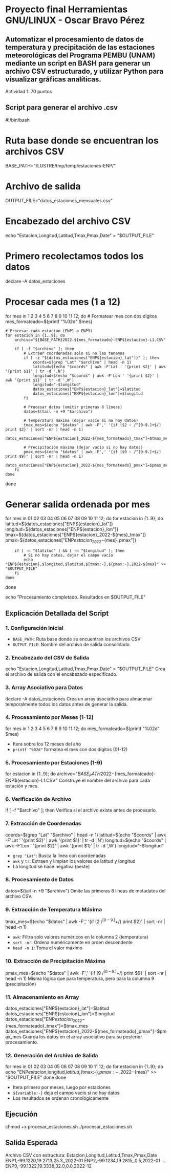 # Proyecto final Herramientas GNU/LINUX - Oscar Bravo Pérez

## Automatizar el procesamiento de datos de temperatura y precipitación de las estaciones meteorológicas del Programa PEMBU (UNAM) mediante un script en BASH para generar un archivo CSV estructurado, y utilizar Python para visualizar gráficas analíticas.

Actividad 1: 70 puntos
## Script para generar el archivo .csv
#!/bin/bash

# Ruta base donde se encuentran los archivos CSV
BASE_PATH="/LUSTRE/tmp/temp/estaciones-ENP/"

# Archivo de salida
OUTPUT_FILE="datos_estaciones_mensuales.csv"

# Encabezado del archivo CSV
echo "Estacion,Longitud,Latitud,Tmax,Pmax,Date" > "$OUTPUT_FILE"

# Primero recolectamos todos los datos
declare -A datos_estaciones

# Procesar cada mes (1 a 12)
for mes in 1 2 3 4 5 6 7 8 9 10 11 12; do
    # Formatear mes con dos dígitos
    mes_formateado=$(printf "%02d" $mes)
    
    # Procesar cada estación (ENP1 a ENP9)
    for estacion in {1..9}; do
        archivo="${BASE_PATH}2022-${mes_formateado}-ENP${estacion}-L1.CSV"
        
        if [ -f "$archivo" ]; then
            # Extraer coordenadas solo si no las tenemos
            if [ -z "${datos_estaciones["ENP${estacion}_lat"]}" ]; then
                coords=$(grep "Lat" "$archivo" | head -n 1)
                latitud=$(echo "$coords" | awk -F'Lat ' '{print $2}' | awk '{print $1}' | tr -d ',N')
                longitud=$(echo "$coords" | awk -F'Lon ' '{print $2}' | awk '{print $1}' | tr -d ',W')
                longitud="-$longitud"
                datos_estaciones["ENP${estacion}_lat"]=$latitud
                datos_estaciones["ENP${estacion}_lon"]=$longitud
            fi
            
            # Procesar datos (omitir primeras 8 líneas)
            datos=$(tail -n +9 "$archivo")
            
            # Temperatura máxima (dejar vacío si no hay datos)
            tmax_mes=$(echo "$datos" | awk -F',' '{if ($2 ~ /^[0-9.]+$/) print $2}' | sort -nr | head -n 1)
            datos_estaciones["ENP${estacion}_2022-${mes_formateado}_tmax"]=$tmax_mes
            
            # Precipitación máxima (dejar vacío si no hay datos)
            pmax_mes=$(echo "$datos" | awk -F',' '{if ($9 ~ /^[0-9.]+$/) print $9}' | sort -nr | head -n 1)
            datos_estaciones["ENP${estacion}_2022-${mes_formateado}_pmax"]=$pmax_mes
        fi
    done
done

# Generar salida ordenada por mes
for mes in 01 02 03 04 05 06 07 08 09 10 11 12; do
    for estacion in {1..9}; do
        latitud=${datos_estaciones["ENP${estacion}_lat"]}
        longitud=${datos_estaciones["ENP${estacion}_lon"]}
        tmax=${datos_estaciones["ENP${estacion}_2022-${mes}_tmax"]}
        pmax=${datos_estaciones["ENP${estacion}_2022-${mes}_pmax"]}
        
        if [ -n "$latitud" ] && [ -n "$longitud" ]; then
            # Si no hay datos, dejar el campo vacío
            echo "ENP${estacion},$longitud,$latitud,${tmax:-},${pmax:-},2022-${mes}" >> "$OUTPUT_FILE"
        fi
    done
done

echo "Procesamiento completado. Resultados en $OUTPUT_FILE"

## Explicación Detallada del Script

### 1. Configuración Inicial
- `BASE_PATH`: Ruta base donde se encuentran los archivos CSV
- `OUTPUT_FILE`: Nombre del archivo de salida consolidado

### 2. Encabezado del CSV de Salida
echo "Estacion,Longitud,Latitud,Tmax,Pmax,Date" > "$OUTPUT_FILE"
Crea el archivo de salida con el encabezado especificado.

### 3. Array Asociativo para Datos
declare -A datos_estaciones
Crea un array asociativo para almacenar temporalmente todos los datos antes de generar la salida.

### 4. Procesamiento por Meses (1-12)
for mes in 1 2 3 4 5 6 7 8 9 10 11 12; do
    mes_formateado=$(printf "%02d" $mes)
- Itera sobre los 12 meses del año
- `printf "%02d"` formatea el mes con dos dígitos (01-12)

### 5. Procesamiento por Estaciones (1-9)
for estacion in {1..9}; do
    archivo="${BASE_PATH}2022-${mes_formateado}-ENP${estacion}-L1.CSV"
Construye el nombre del archivo para cada estación y mes.

### 6. Verificación de Archivo
if [ -f "$archivo" ]; then
Verifica si el archivo existe antes de procesarlo.

### 7. Extracción de Coordenadas
coords=$(grep "Lat" "$archivo" | head -n 1)
latitud=$(echo "$coords" | awk -F'Lat ' '{print $2}' | awk '{print $1}' | tr -d ',N')
longitud=$(echo "$coords" | awk -F'Lon ' '{print $2}' | awk '{print $1}' | tr -d ',W')
longitud="-$longitud"
- `grep "Lat"`: Busca la línea con coordenadas
- `awk` y `tr`: Extraen y limpian los valores de latitud y longitud
- La longitud se hace negativa (oeste)

### 8. Procesamiento de Datos
datos=$(tail -n +9 "$archivo")
Omite las primeras 8 líneas de metadatos del archivo CSV.

### 9. Extracción de Temperatura Máxima
tmax_mes=$(echo "$datos" | awk -F',' '{if ($2 ~ /^[0-9.]+$/) print $2}' | sort -nr | head -n 1)
- `awk`: Filtra solo valores numéricos en la columna 2 (temperatura)
- `sort -nr`: Ordena numéricamente en orden descendente
- `head -n 1`: Toma el valor máximo

### 10. Extracción de Precipitación Máxima
pmax_mes=$(echo "$datos" | awk -F',' '{if ($9 ~ /^[0-9.]+$/) print $9}' | sort -nr | head -n 1)
Misma lógica que para temperatura, pero para la columna 9 (precipitación)

### 11. Almacenamiento en Array
datos_estaciones["ENP${estacion}_lat"]=$latitud
datos_estaciones["ENP${estacion}_lon"]=$longitud
datos_estaciones["ENP${estacion}_2022-${mes_formateado}_tmax"]=$tmax_mes
datos_estaciones["ENP${estacion}_2022-${mes_formateado}_pmax"]=$pmax_mes
Guarda los datos en el array asociativo para su posterior procesamiento.

### 12. Generación del Archivo de Salida
for mes in 01 02 03 04 05 06 07 08 09 10 11 12; do
    for estacion in {1..9}; do
        echo "ENP${estacion},$longitud,$latitud,${tmax:-},${pmax:-},2022-${mes}" >> "$OUTPUT_FILE"
    done
done
- Itera primero por meses, luego por estaciones
- `${variable:-}` deja el campo vacío si no hay datos
- Los resultados se ordenan cronológicamente

## Ejecución

chmod +x procesar_estaciones.sh
./procesar_estaciones.sh

## Salida Esperada
Archivo CSV con estructura:
Estacion,Longitud,Latitud,Tmax,Pmax,Date
ENP1,-99.1220,19.2713,25.3,,2022-01
ENP2,-99.1234,19.2815,,0.5,2022-01
...
ENP9,-99.1322,19.3338,32.0,0.0,2022-12


